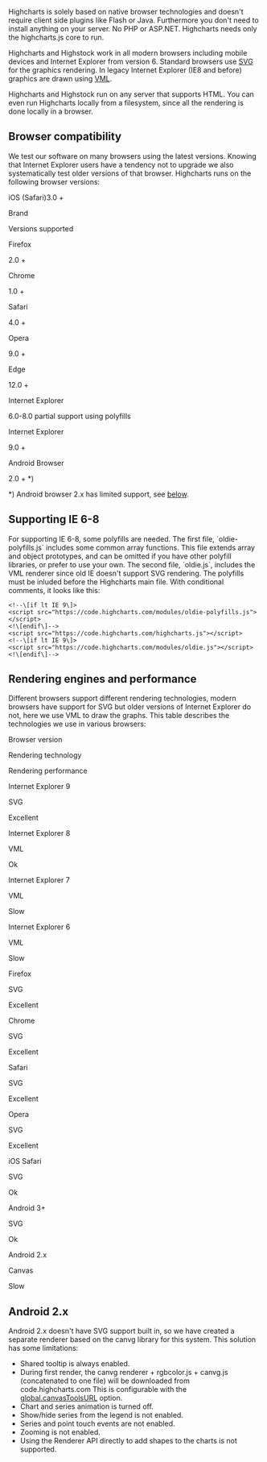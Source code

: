 Highcharts is solely based on native browser technologies and doesn't require client side plugins like Flash or Java. Furthermore you don't need to install anything on your server. No PHP or ASP.NET. Highcharts needs only the highcharts.js core to run.

Highcharts and Highstock work in all modern browsers including mobile devices and Internet Explorer from version 6. Standard browsers use [SVG](http://www.w3.org/Graphics/SVG/) for the graphics rendering. In legacy Internet Explorer (IE8 and before) graphics are drawn using [VML](http://www.w3.org/TR/NOTE-VML).

Highcharts and Highstock run on any server that supports HTML. You can even run Highcharts locally from a filesystem, since all the rendering is done locally in a browser.

Browser compatibility
---------------------

We test our software on many browsers using the latest versions. Knowing that Internet Explorer users have a tendency not to upgrade we also systematically test older versions of that browser. Highcharts runs on the following browser versions:

iOS (Safari)3.0 +

Brand

Versions supported

Firefox

2.0 +

Chrome

1.0 +

Safari

4.0 +

Opera

9.0 +

Edge

12.0 +

Internet Explorer

6.0-8.0 partial support using polyfills

Internet Explorer

9.0 +

Android Browser

2.0 + \*)

\*) Android browser 2.x has limited support, see [below](#android).

Supporting IE 6-8
-----------------

For supporting IE 6-8, some polyfills are needed. The first file, \`oldie-polyfills.js\` includes some common array functions. This file extends array and object prototypes, and can be omitted if you have other polyfill libraries, or prefer to use your own. The second file, \`oldie.js\`, includes the VML renderer since old IE doesn't support SVG rendering. The polyfills must be inluded before the Highcharts main file. With conditional comments, it looks like this:

    
    <!--\[if lt IE 9\]>
    <script src="https://code.highcharts.com/modules/oldie-polyfills.js"></script>
    <!\[endif\]-->  
    <script src="https://code.highcharts.com/highcharts.js"></script>
    <!--\[if lt IE 9\]>
    <script src="https://code.highcharts.com/modules/oldie.js"></script>
    <!\[endif\]-->

Rendering engines and performance
---------------------------------

Different browsers support different rendering technologies, modern browsers have support for SVG but older versions of Internet Explorer do not, here we use VML to draw the graphs. This table describes the technologies we use in various browsers:

Browser version

Rendering technology

Rendering performance

Internet Explorer 9

SVG

Excellent

Internet Explorer 8

VML

Ok

Internet Explorer 7

VML

Slow

Internet Explorer 6

VML

Slow

Firefox

SVG

Excellent

Chrome

SVG

Excellent

Safari

SVG

Excellent

Opera

SVG

Excellent

iOS Safari

SVG

Ok

Android 3+

SVG

Ok

Android 2.x

Canvas

Slow

Android 2.x
-----------

Android 2.x doesn't have SVG support built in, so we have created a separate renderer based on the canvg library for this system. This solution has some limitations:

*   Shared tooltip is always enabled.
*   During first render, the canvg renderer + rgbcolor.js + canvg.js (concatenated to one file) will be downloaded from code.highcharts.com This is configurable with the [global.canvasToolsURL](http://api.highcharts.com/highcharts#global.canvasToolsURL) option.
*   Chart and series animation is turned off.
*   Show/hide series from the legend is not enabled.
*   Series and point touch events are not enabled.
*   Zooming is not enabled.
*   Using the Renderer API directly to add shapes to the charts is not supported.